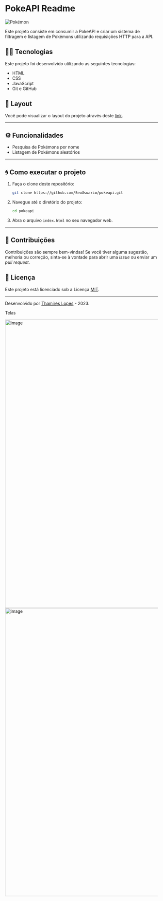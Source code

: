 # PokeAPI Readme

![Pokémon](https://i0.wp.com/imagensemoldes.com.br/wp-content/uploads/2020/04/Logo-Pokebola-Pok%C3%A9mon-PNG.png?fit=512%2C512&ssl=1)

Este projeto consiste em consumir a PokeAPI e criar um sistema de filtragem e listagem de Pokémons utilizando requisições HTTP para a API.

## 👩‍💻 Tecnologias

Este projeto foi desenvolvido utilizando as seguintes tecnologias:

- HTML
- CSS
- JavaScript
- Git e GitHub

## 🌠 Layout

Você pode visualizar o layout do projeto através deste [link](https://poke-api-fawn.vercel.app/).

---

## ⚙️ Funcionalidades

- Pesquisa de Pokémons por nome
- Listagem de Pokémons aleatórios

---

## 🌀 Como executar o projeto

1. Faça o clone deste repositório:

   ```bash
   git clone https://github.com/SeuUsuario/pokeapi.git
   ```

2. Navegue até o diretório do projeto:

   ```bash
   cd pokeapi
   ```

3. Abra o arquivo `index.html` no seu navegador web.

---

## 👯 Contribuições

Contribuições são sempre bem-vindas! Se você tiver alguma sugestão, melhoria ou correção, sinta-se à vontade para abrir uma *issue* ou enviar um *pull request*.

## 🔑 Licença

Este projeto está licenciado sob a Licença [MIT](https://opensource.org/licenses/MIT).

---

Desenvolvido por [Thamires Lopes](https://github.com/Thamireslopescz) - 2023.

Telas 

<img width="948" alt="image" src="https://github.com/Thamireslopescz/PokeApi/assets/100656019/f80e1a37-6d03-4bc1-ba29-1fbd9f5654d5">
<img width="947" alt="image" src="https://github.com/Thamireslopescz/PokeApi/assets/100656019/49260f49-4b0a-4970-b759-10d81c2683c8">

